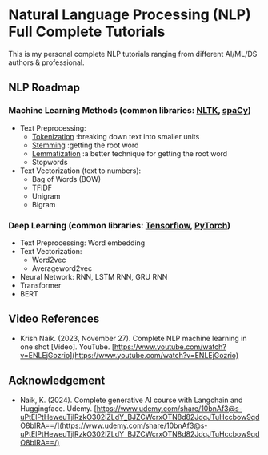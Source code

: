 # Natural Language Processing (NLP) Full Complete Tutorials
This is my personal complete NLP tutorials ranging from different AI/ML/DS authors & professional.

## NLP Roadmap
### Machine Learning Methods (common libraries: [NLTK](https://www.nltk.org/), [spaCy](https://spacy.io/))
- Text Preprocessing:
    - [Tokenization](https://github.com/izzad2413/nlp_full_tutorial/blob/main/notebooks/nltk/NLP-NLTK-tutorial-1.0-tokenization.ipynb) :breaking down text into smaller units
    - [Stemming](https://github.com/izzad2413/nlp_full_tutorial/blob/main/notebooks/nltk/NLP-NLTK-tutorial-2.0-stemming.ipynb) :getting the root word
    - [Lemmatization](https://github.com/izzad2413/nlp_full_tutorial/blob/main/notebooks/nltk/NLP-NLTK-tutorial-3.0-lemmatization.ipynb) :a better technique for getting the root word
    - Stopwords
- Text Vectorization (text to numbers):
    - Bag of Words (BOW)
    - TFIDF
    - Unigram
    - Bigram

### Deep Learning (common libraries: [Tensorflow](https://www.tensorflow.org/), [PyTorch](https://pytorch.org/))
- Text Preprocessing: Word embedding
- Text Vectorization:
    - Word2vec
    - Averageword2vec
- Neural Network: RNN, LSTM RNN, GRU RNN
- Transformer
- BERT

## Video References
- Krish Naik. (2023, November 27). Complete NLP machine learning in one shot [Video]. YouTube. [https://www.youtube.com/watch?v=ENLEjGozrio](https://www.youtube.com/watch?v=ENLEjGozrio)

## Acknowledgement
- Naik, K. (2024). Complete generative AI course with Langchain and Huggingface. Udemy. [https://www.udemy.com/share/10bnAf3@s-uPtElPtHeweuTjlRzkO302lZLdY_BJZCWcrxOTN8d82JdqJTuHccbow9qdO8bIRA==/](https://www.udemy.com/share/10bnAf3@s-uPtElPtHeweuTjlRzkO302lZLdY_BJZCWcrxOTN8d82JdqJTuHccbow9qdO8bIRA==/)
